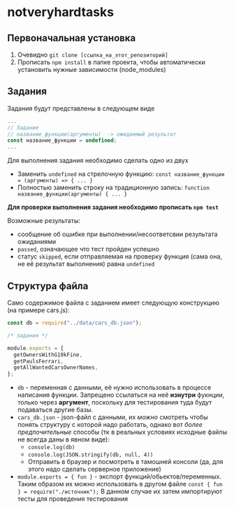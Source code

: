 # notveryhardtasks

## Первоначальная установка
1. Очевидно `git clone [ссылка_на_этот_репозиторий]`
2. Прописать `npm install` в папке проекта, чтобы автоматически установить нужные зависимости (node_modules) 

## Задания

Задания будут представлены в следующем виде
```javascript
...
// Задание
// название_функции(аргументы)  -> ожидаемый результат
const название_функции = undefined;
...
```

Для выполнения задания необходимо сделать одно из двух
* Заменить `undefined` на стрелочную функцию:
  `const название_функции = (аргументы) => { ... }`
* Полностью заменить строку на традиционную запись:
  `function название_функции(аргументы) { ... }`

**Для проверки выполнения задания необходимо прописать `npm test`**

Возможные результаты:
* сообщение об ошибке при выполнении/несоответсвии результата ожиданиями
* `passed`, означающее что тест пройден успешно
* статус `skipped`, если отправляемая на проверку функция (сама она, не её результат выполнения) равна `undefined`

## Структура файла

Само содержимое файла с заданием имеет следующую конструкцию (на примере cars.js):
```javascript 
const db = require("../data/cars_db.json");

/* задания */

module.exports = {
  getOwnersWithG10kFine,
  getPaulsFerrari,
  getAllWantedCarsOwnerNames,
};
```

* `db` - переменная с данными, её нужно использовать в процессе написания функции. Запрещено ссылаться на неё **изнутри** фукнции, только через **аргумент**, поскольку для тестирования туда будут подаваться другие базы.
* `cars_db.json` - json-файл с данными, их _можно_ смотреть чтобы понять структуру с которой надо работать, однако вот _более предпочительные_ способы (тк в реальных условиях исходные файлы не всегда даны в явном виде):
  * `console.log(db)`
  * `console.log(JSON.stringify(db, null, 4))`
  * Отправить в браузер и посмотреть в тамошней консоли (да, для этого надо сделать серверное приложение)
* `module.exports = { fun }` - экспорт функций/обьектов/переменных. Таким образом их можно использовать в другом файле `const { fun } = require("./источник");` В данном случае их затем импортируют тесты для проведения тестирования

